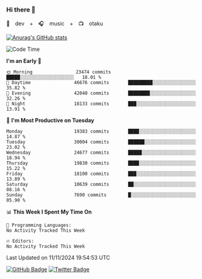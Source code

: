 ### Hi there 👋

🚀　dev　+　🎧　music　+　📺　otaku


[![Anurag's GitHub stats](https://github-readme-stats.vercel.app/api?username=koheitasaka&count_private=true&show_icons=true&theme=monokai)](https://github.com/koheitasaka/github-readme-stats)

<!--START_SECTION:waka-->
![Code Time](http://img.shields.io/badge/Code%20Time-1%2C161%20hrs%2023%20mins-blue)

**I'm an Early 🐤** 

```text
🌞 Morning                23474 commits       █████░░░░░░░░░░░░░░░░░░░░   18.01 % 
🌆 Daytime                46676 commits       █████████░░░░░░░░░░░░░░░░   35.82 % 
🌃 Evening                42040 commits       ████████░░░░░░░░░░░░░░░░░   32.26 % 
🌙 Night                  18133 commits       ███░░░░░░░░░░░░░░░░░░░░░░   13.91 % 
```
📅 **I'm Most Productive on Tuesday** 

```text
Monday                   19383 commits       ████░░░░░░░░░░░░░░░░░░░░░   14.87 % 
Tuesday                  30004 commits       ██████░░░░░░░░░░░░░░░░░░░   23.02 % 
Wednesday                24677 commits       █████░░░░░░░░░░░░░░░░░░░░   18.94 % 
Thursday                 19830 commits       ████░░░░░░░░░░░░░░░░░░░░░   15.22 % 
Friday                   18100 commits       ███░░░░░░░░░░░░░░░░░░░░░░   13.89 % 
Saturday                 10639 commits       ██░░░░░░░░░░░░░░░░░░░░░░░   08.16 % 
Sunday                   7690 commits        █░░░░░░░░░░░░░░░░░░░░░░░░   05.90 % 
```


📊 **This Week I Spent My Time On** 

```text
💬 Programming Languages: 
No Activity Tracked This Week

🔥 Editors: 
No Activity Tracked This Week
```


 Last Updated on 11/11/2024 19:54:53 UTC
<!--END_SECTION:waka-->

[![GitHub Badge](https://img.shields.io/badge/GitHub-100000?style=for-the-badge&logo=github&logoColor=white)](https://github.com/koheitasaka)
[![Twitter Badge](https://img.shields.io/badge/Twitter-1DA1F2?style=for-the-badge&logo=twitter&logoColor=white)](https://twitter.com/sleep_asleep_)
